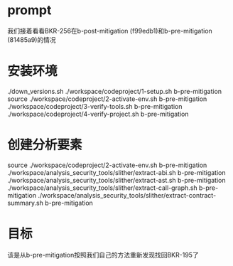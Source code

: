# prompt
我们接着看看BKR-256在b-post-mitigation (f99edb1)和b-pre-mitigation (81485a9)的情况


# 安装环境
./down_versions.sh
./workspace/codeproject/1-setup.sh b-pre-mitigation 
source ./workspace/codeproject/2-activate-env.sh b-pre-mitigation 
./workspace/codeproject/3-verify-tools.sh b-pre-mitigation
./workspace/codeproject/4-verify-project.sh b-pre-mitigation

# 创建分析要素
source ./workspace/codeproject/2-activate-env.sh b-pre-mitigation
./workspace/analysis_security_tools/slither/extract-abi.sh b-pre-mitigation
./workspace/analysis_security_tools/slither/extract-ast.sh b-pre-mitigation
./workspace/analysis_security_tools/slither/extract-call-graph.sh b-pre-mitigation
./workspace/analysis_security_tools/slither/extract-contract-summary.sh b-pre-mitigation


# 目标
该是从b-pre-mitigation按照我们自己的方法重新发现找回BKR-195了